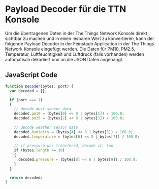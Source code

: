 # Payload Decoder für die TTN Konsole

Um die übertragenen Daten in der The Things Network Konsole direkt sichtbar zu
machen und in einen lesbaren Wert zu konvertieren, kann der folgende Payload
Decoder in der Feinstaub Application in der The Things Network Konsole eingefügt
werden. Die Daten für PM10, PM2.5, Temperatur, Luftfeuchtigkeit und Luftdruck
(falls vorhanden) werden automatisch dekodiert und an die JSON Daten angehängt.

## JavaScript Code

```javascript
function Decoder(bytes, port) {
  var decoded = {};

  if (port === 1)
  {
    // decode dust sensor data
    decoded.pm10 = (bytes[0] << 8 | bytes[1]) / 100.0;
    decoded.pm25 = (bytes[2] << 8 | bytes[3]) / 100.0;
    
    // decode weather sensor data
    decoded.humidity = (bytes[4] << 8 | bytes[5]) / 100.0;
    decoded.temperature = (bytes[6] << 8 | bytes[7]) / 100.0;
    
    // if pressure was transfered, decode it, too
    if (bytes.length >= 10)
    {
      decoded.pressure = (bytes[8] << 8 | bytes[9]) / 100.0;
    }
  }

  return decoded;
}
```